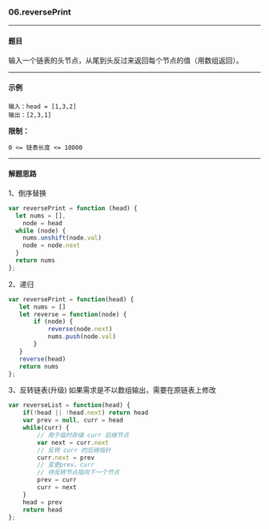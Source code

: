 ### 06.reversePrint
----
#### 题目
输入一个链表的头节点，从尾到头反过来返回每个节点的值（用数组返回）。

----

#### 示例
```
输入：head = [1,3,2]
输出：[2,3,1]
```
**限制：**

``0 <= 链表长度 <= 10000``

----
#### 解题思路
1、倒序替换
```javascript
var reversePrint = function (head) {
  let nums = [],
    node = head
  while (node) {
    nums.unshift(node.val)
    node = node.next
  }
  return nums
};
```
2、递归
```javascript
var reversePrint = function(head) {
   let nums = []
   let reverse = function(node) {
       if (node) {
           reverse(node.next)
           nums.push(node.val)
       }
   }
   reverse(head)
   return nums
};
```
3、反转链表(升级)
如果需求是不以数组输出，需要在原链表上修改
```javascript
var reverseList = function(head) {
    if(!head || !head.next) return head
    var prev = null, curr = head
    while(curr) {
        // 用于临时存储 curr 后继节点
        var next = curr.next
        // 反转 curr 的后继指针
        curr.next = prev
        // 变更prev、curr 
        // 待反转节点指向下一个节点 
        prev = curr
        curr = next
    }
    head = prev
    return head
};
```